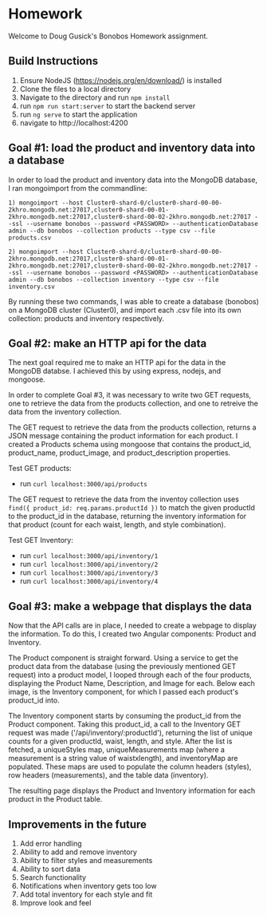 # Homework

Welcome to Doug Gusick's Bonobos Homework assignment. 

## Build Instructions

1) Ensure NodeJS (https://nodejs.org/en/download/) is installed 
2) Clone the files to a local directory
3) Navigate to the directory and run `npm install`
4) run `npm run start:server` to start the backend server
5) run `ng serve` to start the application
6) navigate to http://localhost:4200

## Goal #1: load the product and inventory data into a database

In order to load the product and inventory data into the MongoDB database, I ran mongoimport from the commandline:
    
    1) mongoimport --host Cluster0-shard-0/cluster0-shard-00-00-2khro.mongodb.net:27017,cluster0-shard-00-01-2khro.mongodb.net:27017,cluster0-shard-00-02-2khro.mongodb.net:27017 --ssl --username bonobos --password <PASSWORD> --authenticationDatabase admin --db bonobos --collection products --type csv --file products.csv

    2) mongoimport --host Cluster0-shard-0/cluster0-shard-00-00-2khro.mongodb.net:27017,cluster0-shard-00-01-2khro.mongodb.net:27017,cluster0-shard-00-02-2khro.mongodb.net:27017 --ssl --username bonobos --password <PASSWORD> --authenticationDatabase admin --db bonobos --collection inventory --type csv --file inventory.csv

By running these two commands, I was able to create a database (bonobos) on a MongoDB cluster (Cluster0), and import each .csv file into its own collection: products and inventory respectively.


## Goal #2: make an HTTP api for the data

The next goal required me to make an HTTP api for the data in the MongoDB databse. I achieved this by using express, nodejs, and mongoose. 

In order to complete Goal #3, it was necessary to write two GET requests, one to retrieve the data from the products collection, and one to retreive the data from the inventory collection.

The GET request to retrieve the data from the products collection, returns a JSON message containing the product information for each product. I created a Products schema using mongoose that contains the product_id, product_name, product_image, and product_description properties.

Test GET products:
- run `curl localhost:3000/api/products`

The GET request to retrieve the data from the inventoy collection uses `find({ product_id: req.params.productId })` to match the given productId to the product_id in the database, returning the inventory information for that product (count for each waist, length, and style combination).

Test GET Inventory:
- run `curl localhost:3000/api/inventory/1`
- run `curl localhost:3000/api/inventory/2`
- run `curl localhost:3000/api/inventory/3`
- run `curl localhost:3000/api/inventory/4`
    

## Goal #3: make a webpage that displays the data

Now that the API calls are in place, I needed to create a webpage to display the information. To do this, I created two Angular components: Product and Inventory. 

The Product component is straight forward. Using a service to get the product data from the database (using the previously mentioned GET request) into a product model, I looped through each of the four products, displaying the Product Name, Description, and Image for each. Below each image, is the Inventory component, for which I passed each product's product_id into.

The Inventory component starts by consuming the product_id from the Product component. Taking this product_id, a call to the Inventory GET request was made ('/api/inventory/:productId'), returning the list of unique counts for a given productId, waist, length, and style. After the list is fetched, a uniqueStyles map, uniqueMeasurements map (where a measurement is a string value of waistxlength), and inventoryMap are populated. These maps are used to populate the column headers (styles), row headers (measurements), and the table data (inventory).

The resulting page displays the Product and Inventory information for each product in the Product table.

## Improvements in the future

1) Add error handling
2) Ability to add and remove inventory
3) Ability to filter styles and measurements
4) Ability to sort data
5) Search functionality
6) Notifications when inventory gets too low
7) Add total inventory for each style and fit
8) Improve look and feel 